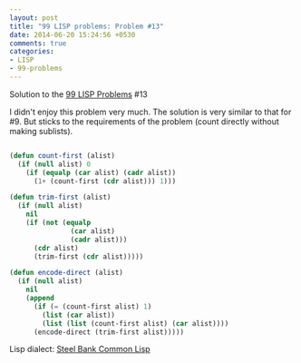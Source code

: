 ```yaml
---
layout: post
title: "99 LISP problems: Problem #13"
date: 2014-06-20 15:24:56 +0530
comments: true
categories: 
- LISP
- 99-problems
---
```


Solution to the [99 LISP Problems][99prob] #13

I didn't enjoy this problem very much. The solution is very similar to that for
#9. But sticks to the requirements of the problem (count directly without
making sublists).


```cl

(defun count-first (alist)
  (if (null alist) 0
    (if (equalp (car alist) (cadr alist))
      (1+ (count-first (cdr alist))) 1)))

(defun trim-first (alist)
  (if (null alist)
    nil
    (if (not (equalp
               (car alist)
               (cadr alist)))
      (cdr alist)
      (trim-first (cdr alist)))))

(defun encode-direct (alist)
  (if (null alist)
    nil
    (append
      (if (= (count-first alist) 1)
        (list (car alist))
        (list (list (count-first alist) (car alist))))
      (encode-direct (trim-first alist)))))

```


Lisp dialect: [Steel Bank Common Lisp][sbcl]

<!--links-->
[99prob]: http://www.ic.unicamp.br/~meidanis/courses/mc336/2006s2/funcional/L-99_Ninety-Nine_Lisp_Problems.html
[sbcl]: http://www.sbcl.org/
